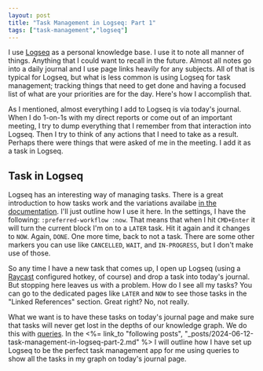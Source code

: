 ```yaml
---
layout: post
title: "Task Management in Logseq: Part 1"
tags: ["task-management","logseq"]
---
```


I use [Logseq](https://logseq.com/) as a personal knowledge base.
I use it to note all manner of things. Anything that I could want to
recall in the future. Almost all notes go into a daily journal and I use
page links heavily for any subjects. All of that is typical for Logseq,
but what is less common is using Logseq for task management; tracking things
that need to get done and having a focused list of what are your
priorities are for the day. Here's how I accomplish that.

As I mentioned, almost everything I add to Logseq is via today's journal.
When I do 1-on-1s with my direct reports or come out of an important
meeting, I try to dump everything that I remember from that interaction into
Logseq. Then I try to think of any actions that I need to take as a
result. Perhaps there were things that were asked of me in the meeting.
I add it as a task in Logseq.

## Task in Logseq

Logseq has an interesting way of managing tasks. There is a great introduction
to how tasks work and the variations availabe
[in the documentation](https://docs.logseq.com/#/page/tasks).
I'll just outline how I use it here. In the settings, I have
the following: `:preferred-workflow :now`. That means that when I hit
`CMD+Enter` it will turn the current block I'm on to a
`LATER` task. Hit it again and it changes to `NOW`. Again,
`DONE`. One more time, back to not a task. There are some other markers you
can use like `CANCELLED`, `WAIT`, and `IN-PROGRESS`, but I don't
make use of those.

So any time I have a new task that comes up, I open up
Logseq (using a [Raycast](https://www.raycast.com/) configured hotkey, of
course) and drop a task into today's journal. But stopping here leaves us
with a problem. How do I see all my tasks? You can go to the dedicated pages
like `LATER` and `NOW` to see those tasks in the "Linked References"
section. Great right? No, not really.

What we want is to have these tasks on today's journal page and make sure
that tasks will never get lost in the depths of our knowledge graph. We
do this with [queries](https://docs.logseq.com/#/page/queries). In the
<%= link_to "following posts", "_posts/2024-06-12-task-management-in-logseq-part-2.md" %>
I will outline how I have set up Logseq to be the perfect
task management app for me using queries to show all the tasks in my graph
on today's journal page.
